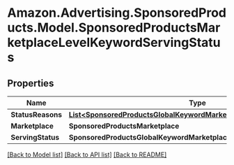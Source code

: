 # Amazon.Advertising.SponsoredProducts.Model.SponsoredProductsMarketplaceLevelKeywordServingStatus

## Properties

Name | Type | Description | Notes
------------ | ------------- | ------------- | -------------
**StatusReasons** | [**List&lt;SponsoredProductsGlobalKeywordMarketplaceServingStatusReason&gt;**](SponsoredProductsGlobalKeywordMarketplaceServingStatusReason.md) |  | [optional] 
**Marketplace** | **SponsoredProductsMarketplace** |  | [optional] 
**ServingStatus** | **SponsoredProductsGlobalKeywordMarketplaceServingStatus** |  | 

[[Back to Model list]](../README.md#documentation-for-models) [[Back to API list]](../README.md#documentation-for-api-endpoints) [[Back to README]](../README.md)

